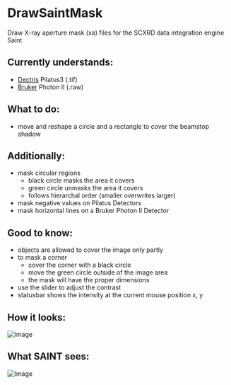# DrawSaintMask
 Draw X-ray aperture mask (xa) files for the SCXRD data integration engine Saint
 
 ## Currently understands:
  - [Dectris](https://www.dectris.com/detectors/x-ray-detectors/pilatus3/) Pilatus3 (.tif)
  - [Bruker](https://www.bruker.com/en/products-and-solutions/diffractometers-and-scattering-systems/single-crystal-x-ray-diffractometers/sc-xrd-components/detectors.html) Photon II (.raw)
 
 ## What to do:
 - move and reshape a circle and a rectangle to cover the beamstop shadow
 
 ## Additionally:
 - mask circular regions
   - black circle masks the area it covers
   - green circle unmasks the area it covers
   - follows hierarchal order (smaller overwrites larger)
 - mask negative values on Pilatus Detectors
 - mask horizontal lines on a Bruker Photon II Detector
 
 ## Good to know:
 - objects are allowed to cover the image only partly
 - to mask a corner
   - cover the corner with a black circle
   - move the green circle outside of the image area
   - the mask will have the proper dimensions
 - use the slider to adjust the contrast
 - statusbar shows the intensity at the current mouse position x, y
 
 ## How it looks:
![Image](../main/assets/DrawSaintMask.png)

 ## What SAINT sees:
![Image](../main/assets/DrawSaintMask_xa.png)
